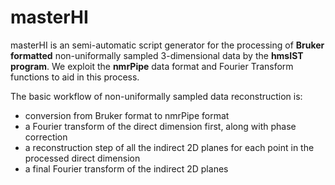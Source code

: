 # masterHI

masterHI is an semi-automatic script generator for the processing of **Bruker formatted** non-uniformally sampled 3-dimensional data by the **hmsIST program**. We exploit the **nmrPipe** data format and Fourier Transform functions to aid in this process. 

The basic workflow of non-uniformally sampled data reconstruction is:
* conversion from Bruker format to nmrPipe format
* a Fourier transform of the direct dimension first, along with phase correction
* a reconstruction step of all the indirect 2D planes for each point in the processed direct dimension
* a final Fourier transform of the indirect 2D planes
